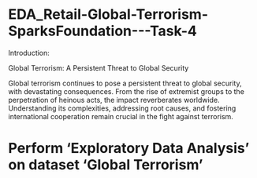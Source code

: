 # EDA_Retail-Global-Terrorism-SparksFoundation---Task-4
Introduction:

Global Terrorism: A Persistent Threat to Global Security

Global terrorism continues to pose a persistent threat to global security, with devastating consequences. From the rise of extremist groups to the perpetration of heinous acts, the impact reverberates worldwide. Understanding its complexities, addressing root causes, and fostering international cooperation remain crucial in the fight against terrorism.

# Perform ‘Exploratory Data Analysis’ on dataset ‘Global Terrorism’ 
